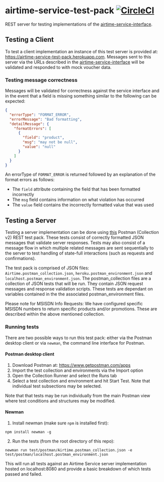# airtime-service-test-pack [![CircleCI](https://circleci.com/gh/electrumpayments/airtime-service-test-pack/tree/master.svg?style=shield)](https://circleci.com/gh/electrumpayments/airtime-service-test-pack/tree/master)
REST server for testing implementations of the [airtime-service-interface](https://github.com/electrumpayments/airtime-service-interface).

## Testing a Client
To test a client implementation an instance of this test server is provided at: https://airtime-service-test-pack.herokuapp.com.
Messages sent to this server via the URLs described in the [airtime-service-interface](https://github.com/electrumpayments/airtime-service-interface) will be
validated and responded to with mock voucher data.

### Testing message correctness
Messages will be validated for correctness against the service interface and in the event that a field is missing something similar to the following can be expected:

```json
{
  "errorType": "FORMAT_ERROR",
  "errorMessage": "Bad formatting",
  "detailMessage": {
    "formatErrors": [
      {
        "field": "product",
        "msg": "may not be null",
        "value": "null"
      }
    ]
  }
}
```

An errorType of `FORMAT_ERROR` is returned followed by an explanation of the format errors as follows:

* The `field`  attribute containing the field that has been formatted incorrectly
* The `msg` field contains information on what violation has occurred
* The `value` field contains the incorrectly formatted value that was used

## Testing a Server
Testing a server implementation can be done using [this](https://github.com/electrumpayments/airtime-service-test-pack/tree/master/test/postman) Postman (Collection v2) REST test pack.
These tests consist of correctly formatted JSON messages that validate server responses. Tests may also consist of a message flow in which multiple related messages are sent sequentially to the server to test handling of state-full interactions (such as requests and confirmations).

The test pack is comprised of JSON files: `Airtime.postman_collection.json`, `heroku.postman_environment.json` and `localhost.postman_environment.json`.
The postman_collection files are a collection of JSON tests that will be run. They contain JSON request messages and response validation scripts. These tests are dependant on variables contained in the the associated postman_environment files.

Please note for MSISDN Info Requests: We have configured specific MSISDN numbers to return specific products and/or promotions. These are described within the above mentioned collection.

### Running tests
There are two possible ways to run this test pack: either via the Postman desktop client or via `newman`, the command line interface for Postman.

#### Postman desktop client
1. Download Postman at: https://www.getpostman.com/apps
2. Import the test collection and environments via the Import option
3. Open the Collection Runner and select the Runs tab
4. Select a test collection and environment and hit Start Test. Note that individual test subsections may be selected.

Note that that tests may be run individually from the main Postman view where test conditions and structures may be modified.

#### Newman
1. Install newman (make sure `npm` is installed first):
```
npm install newman -g
```
2. Run the tests (from the root directory of this repo):
```
newman run test/postman/Airtime.postman_collection.json -e test/postman/localhost.postman_environment.json
```
This will run all tests against an Airtime Service server implementation hosted on localhost:8080 and provide a basic breakdown of which tests passed and failed.
